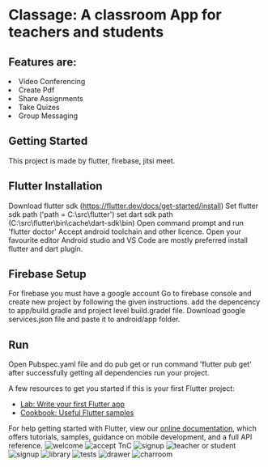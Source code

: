 <h1>Classage: A classroom App for teachers and students</h1>
<h2>Features are:</h2>
<li>Video Conferencing</li>
<li>Create Pdf</li>
<li>Share Assignments</li>
<li>Take Quizes</li>
<li>Group Messaging</li>


## Getting Started

This project is made by flutter, firebase, jitsi meet.
## Flutter Installation
Download flutter sdk (https://flutter.dev/docs/get-started/install)
Set flutter sdk path ('path = C:\src\flutter')
set dart sdk path (C:\src\flutter\bin\cache\dart-sdk\bin)
Open command prompt and run 'flutter doctor'
Accept android toolchain and other licence.
Open your favourite editor Android studio and VS Code are mostly preferred
install flutter and dart plugin.

## Firebase Setup
For firebase you must have a google account
Go to firebase console and create new project by following the given instructions.
add the depencency to app/build.gradle and project level build.gradel file.
Download google services.json file and paste it to android/app folder.

## Run
Open Pubspec.yaml file and do pub get or run command 'flutter pub get'
after successfully getting all dependencies run your project. 

A few resources to get you started if this is your first Flutter project:

- [Lab: Write your first Flutter app](https://flutter.dev/docs/get-started/codelab)
- [Cookbook: Useful Flutter samples](https://flutter.dev/docs/cookbook)

For help getting started with Flutter, view our
[online documentation](https://flutter.dev/docs), which offers tutorials,
samples, guidance on mobile development, and a full API reference.
![welcome](images/welcome.png)
![accept TnC](images/Screenshot_20210714-101336.png)
![signup](images/Screenshot_20210705-150753.png)
![teacher or student](images/Screenshot_20210714-101356.png)
![signup](images/Screenshot_20210716-123820.png)
![library](images/Screenshot_20210613-114434.png)
![tests](images/Screenshot_20210717-175023.png)
![drawer](images/Screenshot_20210717-175040.png)
![charroom](images/Screenshot_20210717-175014.png)
